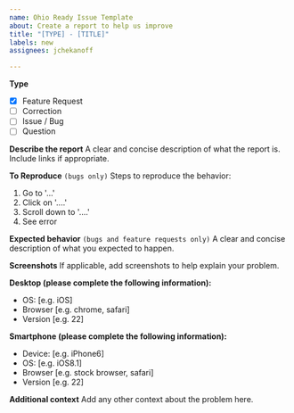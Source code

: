 ```yaml
---
name: Ohio Ready Issue Template
about: Create a report to help us improve
title: "[TYPE] - [TITLE]"
labels: new
assignees: jchekanoff

---
```


**Type**
- [x] Feature Request
- [ ] Correction
- [ ] Issue / Bug
- [ ] Question 

**Describe the report**
A clear and concise description of what the report is. Include links if appropriate.

**To Reproduce** `(bugs only)`
Steps to reproduce the behavior:
1. Go to '...'
2. Click on '....'
3. Scroll down to '....'
4. See error

**Expected behavior** `(bugs and feature requests only)`
A clear and concise description of what you expected to happen.

**Screenshots**
If applicable, add screenshots to help explain your problem.

**Desktop (please complete the following information):**
 - OS: [e.g. iOS]
 - Browser [e.g. chrome, safari]
 - Version [e.g. 22]

**Smartphone (please complete the following information):**
 - Device: [e.g. iPhone6]
 - OS: [e.g. iOS8.1]
 - Browser [e.g. stock browser, safari]
 - Version [e.g. 22]

**Additional context**
Add any other context about the problem here.
